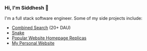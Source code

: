 ### Hi, I'm Siddhesh 👋

I'm a full stack software engineer. Some of my side projects include:
- [Combined Search](https://combinedsearch.io) (20+ DAU)
- [Snake](https://teal-croquembouche-4b3687.netlify.app/)
- [Popular Website Homepage Replicas](https://github.com/siddheshranade/static-webpages?tab=readme-ov-file#static-webpages)
- [My Personal Website](https://siddheshranade.com/)
